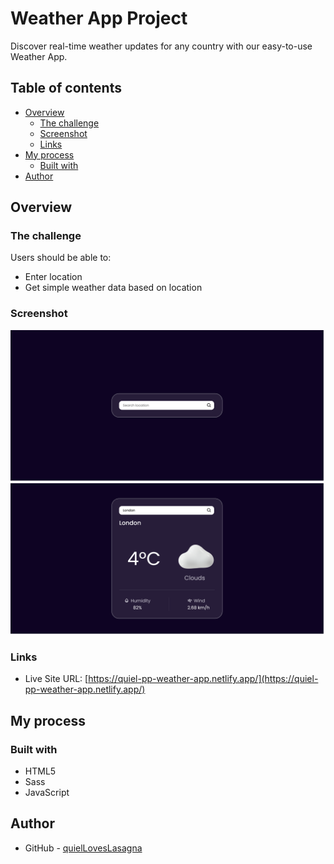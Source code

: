 # Weather App Project

Discover real-time weather updates for any country with our easy-to-use Weather App.

## Table of contents

- [Overview](#overview)
  - [The challenge](#the-challenge)
  - [Screenshot](#screenshot)
  - [Links](#links)
- [My process](#my-process)
  - [Built with](#built-with)
- [Author](#author)

## Overview

### The challenge

Users should be able to:

- Enter location
- Get simple weather data based on location

### Screenshot

![Project Overview](./assets/preview-1.png)
![Project Overview](./assets/preview-2.png)

### Links

- Live Site URL: [https://quiel-pp-weather-app.netlify.app/](https://quiel-pp-weather-app.netlify.app/)

## My process

### Built with

- HTML5
- Sass
- JavaScript

## Author

- GitHub - [quielLovesLasagna](https://github.com/quielLovesLasagna)
